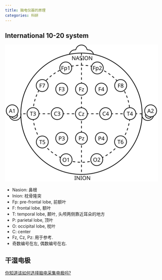 ```yaml
---
title: 脑电仪器的原理
categories: 科研
---
```




## International 10-20 system

![International 10-20 system (21电极)](./eeg_device/10_20_system.svg)

* Nasion: 鼻根
* Inion: 枕骨隆突
* Fp: pre-frontal lobe, 前额叶
* F: frontal lobe, 额叶
* T: temporal lobe, 颞叶, 头颅两侧靠近耳朵的地方
* P: parietal lobe, 顶叶
* O: occipital lobe, 枕叶
* C: center
* Fz, Cz, Pz: 用于参考.
* 奇数编号在左, 偶数编号在右.



## 干湿电极

[你知道该如何选择脑电采集电极吗?](https://zhuanlan.zhihu.com/p/540101050)
